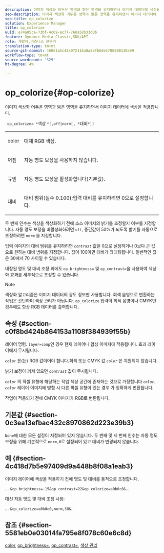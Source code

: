 ```yaml
---
description: 이미지 색상화 어두운 영역과 밝은 영역을 유지하면서 이미지 데이터에 색상을 적용합니다.
seo-description: 이미지 색상화 어두운 영역과 밝은 영역을 유지하면서 이미지 데이터에 색상을 적용합니다.
seo-title: op_colorize
solution: Experience Manager
title: op_colorize
uuid: e74a85ca-73bf-4c69-ac77-768a58b33d0b
feature: Dynamic Media Classic,SDK/API
role: 개발자,비즈니스 전문가
translation-type: tm+mt
source-git-commit: 469d1a5c43a972116a8a2efb0de5708800130a99
workflow-type: tm+mt
source-wordcount: '329'
ht-degree: 4%

---
```



# op_colorize{#op-colorize}

이미지 색상화 어두운 영역과 밝은 영역을 유지하면서 이미지 데이터에 색상을 적용합니다.

` op_colorize= *`색상 `*[,off|norm[, *`대비`*]]`

<table id="simpletable_768D6CDF3F734E7F89DC7AB2EAAC0C77"> 
 <tr class="strow"> 
  <td class="stentry"> <p> <span class="varname"> color </span> </p> </td> 
  <td class="stentry"> <p>대체 RGB 색상. </p> </td> 
 </tr> 
 <tr class="strow"> 
  <td class="stentry"> <p> <span class="codeph"> 꺼짐 </span> </p> </td> 
  <td class="stentry"> <p>자동 명도 보상을 사용하지 않습니다. </p> </td> 
 </tr> 
 <tr class="strow"> 
  <td class="stentry"> <p> <span class="codeph"> 규범  </span> </p> </td> 
  <td class="stentry"> <p>자동 명도 보상을 활성화합니다(기본값). </p> </td> 
 </tr> 
 <tr class="strow"> 
  <td class="stentry"> <p> <span class="varname"> 대비 </span> </p> </td> 
  <td class="stentry"> <p>대비 범위(실수 0.100);입력 대비를 유지하려면 0으로 설정합니다. </p> </td> 
 </tr> 
</table>

두 번째 인수는 색상을 색상화하기 전에 소스 이미지의 밝기를 조정할지 여부를 지정합니다. 자동 명도 보정을 비활성화하려면 `off`, 중간값이 50%가 되도록 밝기를 자동으로 조정하려면 `norm` 을 지정합니다.

입력 이미지의 대비 범위를 유지하려면 *`contrast`* 값을 0으로 설정하거나 0보다 큰 값으로 원하는 대비 범위를 지정합니다. 값이 100이면 대비가 최대화됩니다. 일반적인 값은 30에서 70 사이일 수 있습니다.

내장된 명도 및 대비 조정 외에도 `op_brightness=` 및 `op_contrast=`을 사용하여 색상화 효과를 세부적으로 조정할 수 있습니다.

>[!NOTE]
>
>색상화 알고리즘은 이미지 데이터의 광도 정보만 사용합니다. 회색 음영으로 변환하는 작업은 간단하며 색상 관리가 아닙니다. `op_colorize` 입력이 회색 음영이나 CMYK인 경우에도 항상 RGB 데이터를 출력합니다.

## 속성 {#section-c0f8bd424b864153a1108f384939f55b}

레이어 명령. `layer=comp`인 경우 현재 레이어나 합성 이미지에 적용됩니다. 효과 레이어에서 무시됩니다.

*`color`* 은(는) RGB 값이어야 합니다.회색 또는 CMYK 값 *`color`* 은 지원되지 않습니다.

밝기 보정이 꺼져 있으면 *`contrast`* 값이 무시됩니다.

*`color`* 의 픽셀 유형에 해당하는 작업 색상 공간에 존재하는 것으로 가정합니다 *`color`*. *`color`* 레이어 이미지에 병합 시 다른 픽셀 유형이 있는 경우 가 정확하게 변환됩니다.

작업이 적용되기 전에 CMYK 이미지가 RGB로 변환됩니다.

## 기본값 {#section-0c3ea13efbac432c8970862d223e39b3}

`None`에 대한 모든 설정이 지정되어 있지 않습니다. 두 번째 및 세 번째 인수는 자동 명도 보정을 위해 기본적으로 `norm,0`로 설정되어 있고 대비가 변경되지 않습니다.

## 예 {#section-4c418d7b5e97409d9a448b8f08a1eab3}

이미지 레이어에 색상을 적용하기 전에 명도 및 대비를 동적으로 조정합니다.

… `&op_brightness=-15&op_contrast=22&op_colorize=a0b0c0&`…

대신 자동 명도 및 대비 조정 사용:

... `&op_colorize=a0b0c0,norm,50&`..

## 참조 {#section-5581eb0e03014fa795e8f078c60e6c8d}

[color](/help/aem-is-ir-api/is-api/http-ref/image-serving-api-ref/c-http-protocol-reference/c-data-types/r-is-http-color.md),  [op_brightness=](../../../../../is-api/http-ref/image-serving-api-ref/c-http-protocol-reference/c-command-reference/r-op-brightness.md#reference-edf79dc41ae5411c80bec3ee3731c58a),  [op_contrast=](../../../../../is-api/http-ref/image-serving-api-ref/c-http-protocol-reference/c-command-reference/r-op-contrast.md#reference-b26dfa9869fd43bebea0fbb8e9fe743d),  [색상 관리](../../../../../is-api/http-ref/image-serving-api-ref/c-http-protocol-reference/c-syntax-and-features/r-color-management.md#reference-c7e4a72d589145189f7e4bcb6b4544d7)
